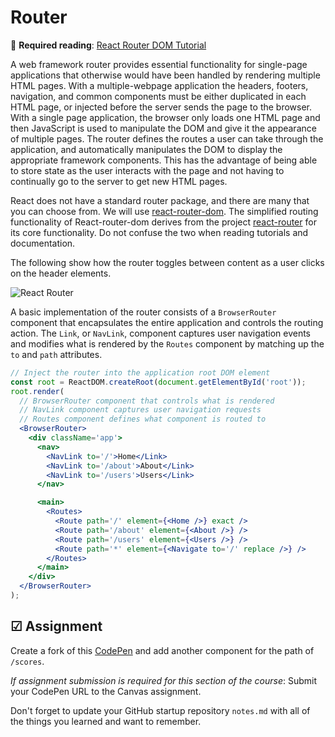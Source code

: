 # Router

🔑 **Required reading**: [React Router DOM Tutorial](https://blog.webdevsimplified.com/2022-07/react-router/)

A web framework router provides essential functionality for single-page applications that otherwise would have been handled by rendering multiple HTML pages. With a multiple-webpage application the headers, footers, navigation, and common components must be either duplicated in each HTML page, or injected before the server sends the page to the browser. With a single page application, the browser only loads one HTML page and then JavaScript is used to manipulate the DOM and give it the appearance of multiple pages. The router defines the routes a user can take through the application, and automatically manipulates the DOM to display the appropriate framework components. This has the advantage of being able to store state as the user interacts with the page and not having to continually go to the server to get new HTML pages.

React does not have a standard router package, and there are many that you can choose from. We will use [react-router-dom](https://www.npmjs.com/package/react-router-dom). The simplified routing functionality of React-router-dom derives from the project [react-router](https://www.npmjs.com/package/react-router) for its core functionality. Do not confuse the two when reading tutorials and documentation.

The following show how the router toggles between content as a user clicks on the header elements.

![React Router](routerExample.gif)

A basic implementation of the router consists of a `BrowserRouter` component that encapsulates the entire application and controls the routing action. The `Link`, or `NavLink`, component captures user navigation events and modifies what is rendered by the `Routes` component by matching up the `to` and `path` attributes.

```jsx
// Inject the router into the application root DOM element
const root = ReactDOM.createRoot(document.getElementById('root'));
root.render(
  // BrowserRouter component that controls what is rendered
  // NavLink component captures user navigation requests
  // Routes component defines what component is routed to
  <BrowserRouter>
    <div className='app'>
      <nav>
        <NavLink to='/'>Home</Link>
        <NavLink to='/about'>About</Link>
        <NavLink to='/users'>Users</Link>
      </nav>

      <main>
        <Routes>
          <Route path='/' element={<Home />} exact />
          <Route path='/about' element={<About />} />
          <Route path='/users' element={<Users />} />
          <Route path='*' element={<Navigate to='/' replace />} />
        </Routes>
      </main>
    </div>
  </BrowserRouter>
);
```

## ☑ Assignment

Create a fork of this [CodePen](https://codepen.io/leesjensen/pen/poKLKaX) and add another component for the path of `/scores`.

_If assignment submission is required for this section of the course_: Submit your CodePen URL to the Canvas assignment.

Don't forget to update your GitHub startup repository `notes.md` with all of the things you learned and want to remember.
